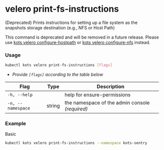 # velero print-fs-instructions

(Deprecated) Prints instructions for setting up a file system as the snapshots storage destination (e.g., NFS or Host Path)

This command is deprecated and will be removed in a future release. Please use [kots velero configure-hostpath](/reference/kots-cli-velero-configure-hostpath) or [kots velero configure-nfs](/reference/kots-cli-velero-configure-nfs) instead.

### Usage

```bash
kubectl kots velero print-fs-instructions [flags]
```

- _Provide `[flags]` according to the table below_

| Flag              | Type   | Description                                                         |
| ----------------- | ------ | ------------------------------------------------------------------- |
| `-h, --help`      |        | help for ensure-permissions |
| `-n, --namespace` | string | the namespace of the admin console _(required)_ |

### Example

Basic

```bash
kubectl kots velero print-fs-instructions --namespace kots-sentry
```
